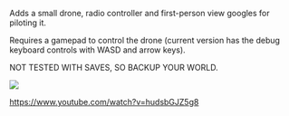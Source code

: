 Adds a small drone, radio controller and first-person view googles for piloting it.

Requires a gamepad to control the drone (current version has the debug keyboard controls with WASD and arrow keys).

NOT TESTED WITH SAVES, SO BACKUP YOUR WORLD.

![](/Images/FPVAcroDrones.gif)

https://www.youtube.com/watch?v=hudsbGJZ5g8
